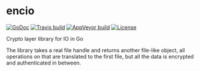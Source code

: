 # encio

[![GoDoc][godoc-badge]][godoc-page]
[![Travis build][travis-badge]][travis-page]
[![AppVeyor build][appveyor-badge]][appveyor-page]
[![License][license]](LICENSE)

Crypto layer library for IO in Go

The library takes a real file handle and returns another file-like
object, all operations on that are translated to the first file, but
all the data is encrypted and authenticated in between.

[godoc-page]: https://godoc.org/github.com/starius/encio
[godoc-badge]: https://godoc.org/github.com/starius/encio?status.png
[travis-page]: https://travis-ci.org/starius/encio
[travis-badge]: https://travis-ci.org/starius/encio.png
[appveyor-page]: https://ci.appveyor.com/project/starius/encio
[appveyor-badge]: https://ci.appveyor.com/api/projects/status/q9osdcrxl29xvymp
[license]: https://img.shields.io/badge/License-MIT-brightgreen.png
